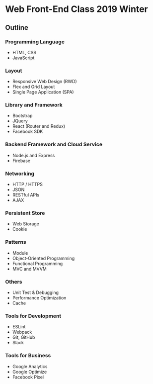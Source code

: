 # Web Front-End Class 2019 Winter

## Outline

### Programming Language
- HTML, CSS
- JavaScript

### Layout
- Responsive Web Design (RWD)
- Flex and Grid Layout
- Single Page Application (SPA)

### Library and Framework
- Bootstrap
- JQuery
- React (Router and Redux)
- Facebook SDK

### Backend Framework and Cloud Service
- Node.js and Express
- Firebase

### Networking
- HTTP / HTTPS
- JSON
- RESTful APIs
- AJAX

### Persistent Store
- Web Storage
- Cookie

### Patterns
- Module
- Object-Oriented Programming
- Functional Programming
- MVC and MVVM

### Others
- Unit Test & Debugging
- Performance Optimization
- Cache

### Tools for Development
- ESLint
- Webpack
- Git, GitHub
- Slack

### Tools for Business
- Google Analytics
- Google Optimize
- Facebook Pixel
